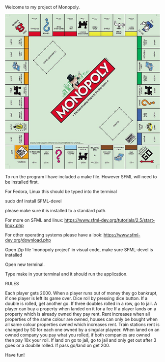Welcome to my project of Monopoly.

![Screenshot](./board_final.jpg)

To run the program I have included a make file.
However SFML will need to be installed first.

For Fedora, Linux this should be typed into the terminal

sudo dnf install SFML-devel

please make sure it is installed to a standard path.

For more on SFML and linux: https://www.sfml-dev.org/tutorials/2.5/start-linux.php

For other operating systems please have a look: https://www.sfml-dev.org/download.php

Open Zip file 'monopoly project' in visual code, make sure SFML-devel is installed

Open new terminal.

Type make in your terminal and it should run the application. 


RULES

Each player gets 2000.
When a player runs out of money they go bankrupt, if one player is left its game over.
Dice roll by pressing dice button.
If a double is rolled, get another go. If three doubles rolled in a row, go to jail.
A player can buy a property when landed on it for a fee
If a player lands on a property which is already owned they pay rent.
Rent increases when all properties of the same colour are owned,
houses can only be bought when all same colour properties owned which increases rent.
Train stations rent is changed by 50 for each one owned by a singular playeer.
When laned on an owned company you pay what you rolled, if both companies are owned then pay 10x your roll.
If land on go to jail, go to jail and only get out after 3 goes or a doublle rolled.
If pass go/land on get 200.

Have fun!